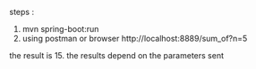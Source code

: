 steps :
1. mvn spring-boot:run
2. using postman or browser
http://localhost:8889/sum_of?n=5

the result is 15.
the results depend on the parameters sent

